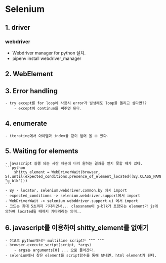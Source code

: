 # Selenium

## 1. driver

### webdriver

- Webdriver manager for python 설치.
- pipenv install webdriver_manager

## 2. WebElement

## 3. Error handling

    - try except를 for loop에 사용시 error가 발생해도 loop를 돌리고 싶다면??
        - except에 continue를 써주면 된다.

## 4. enumerate

    - iterating에서 아이템과 index를 같이 얻어 올 수 있다.

## 5. Waiting for elements

    - javascript 실행 되는 시간 때문에 더러 원하는 결과를 얻지 못할 때가 있다.
    ```python
        shitty_element = WebDriverWait(browser, 5).until(expected_conditions.presence_of_element_located((By.CLASS_NAME, "g-blk")))
    ```
    - By - locator, selenium.webdriver.common.by 에서 import
    - expected_conditions -> selenium.webdriver.support에서 import
    - WebDriverWait -> selenium.webddriver.support.ui 에서 import
    - 코드는 최대 5초까지 기다리면서... classname이 g-blk가 포함되는 element가 js에 의하여 located될 때까지 기다리라는 의미..

## 6. javascript를 이용하여 shitty_element를 없애기

    - 참고로 python에서는 multiline script는 """ """
    - browser.execute_script(script, *args)
        - args는 arguments[0] ... 으로 들어간다.
    - selenium에서 찾은 element를 script함수를 통해 보내면, html element가 된다.
